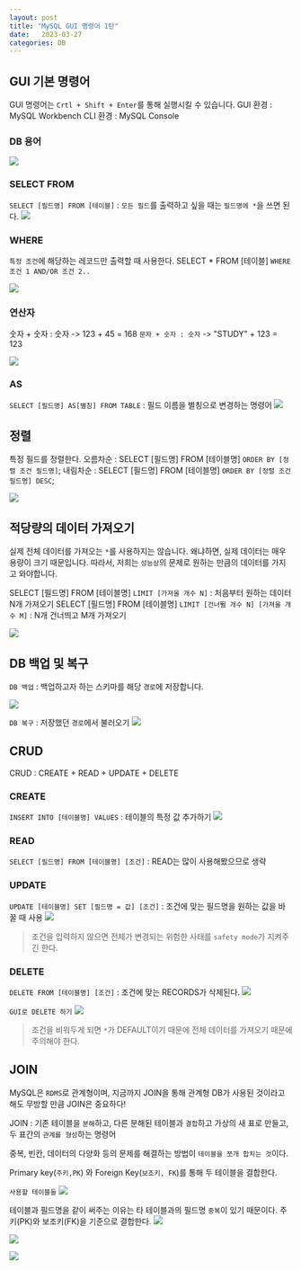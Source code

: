 ```yaml
---
layout: post
title: "MySQL GUI 명령어 1탄"
date:   2023-03-27
categories: DB
---
```


## GUI 기본 명령어
GUI 명령어는 `Crtl + Shift + Enter`를 통해 실행시킬 수 있습니다.
GUI 환경 : MySQL Workbench
CLI 환경 : MySQL Console

### DB 용어
![](https://media.vlpt.us/images/dev-hoon/post/b8afc220-ea4b-4450-8041-e5179a159de4/image.png)

### SELECT FROM
`SELECT [필드명] FROM [테이블]` : `모든 필드`를 출력하고 싶을 때는 `필드명에 *`을 쓰면 된다.
![](https://media.vlpt.us/images/dev-hoon/post/c3d8a51b-4719-4901-afd8-609f4c0845ad/image.png)

### WHERE
`특정 조건`에 해당하는 레코드만 출력할 때 사용한다. 
SELECT * FROM [테이블] `WHERE 조건 1 AND/OR 조건 2..`

![](https://media.vlpt.us/images/dev-hoon/post/361d0bfe-7387-41fd-8868-5b9bc80ee52c/image.png)

### 연산자
숫자 + 숫자 : 숫자 -> 123 + 45 = 168
`문자 + 숫자 : 숫자` -> "STUDY" + 123 = 123

![](https://media.vlpt.us/images/dev-hoon/post/77879147-b625-46e3-80a0-a09faf9d85ae/image.png)

### AS
`SELECT [필드명] AS[별칭] FROM TABLE` : 필드 이름을 별칭으로 변경하는 명령어
![](https://media.vlpt.us/images/dev-hoon/post/5f388bdc-f28f-492b-a2de-ab2c17452bdf/image.png)

## 정렬
특정 필드를 정렬한다.
오름차순 : SELECT [필드명] FROM [테이블명] `ORDER BY [정렬 조건 필드명]`;
내림차순 : SELECT [필드명] FROM [테이블명] `ORDER BY [정렬 조건 필드명] DESC`;

![](https://media.vlpt.us/images/dev-hoon/post/04d66159-3c57-4bae-98cd-308c8428d677/image.png)

## 적당량의 데이터 가져오기
실제 전체 데이터를 가져오는 `*`를 사용하지는 않습니다. 왜냐하면, 실제 데이터는 매우 용량이 크기 때문입니다. 따라서, 저희는 `성능상`의 문제로 원하는 만큼의 데이터를 가지고 와야합니다.

SELECT [필드명] FROM [테이블명] `LIMIT [가져올 개수 N]` : 처음부터 원하는 데이터 N개 가져오기
SELECT [필드명] FROM [테이블명] `LIMIT [건너뛸 개수 N] [가져올 개수 M]` : N개 건너띄고 M개 가져오기

![](https://media.vlpt.us/images/dev-hoon/post/0d9c57ba-50ec-422b-9fb9-243308619bab/image.png)

## DB 백업 및 복구
`DB 백업` : 백업하고자 하는 스키마를 해당 `경로`에 저장합니다.

![](https://media.vlpt.us/images/dev-hoon/post/f547afdc-3e35-48a4-892b-a1993b3d4574/image.png)

`DB 복구` : 저장했던 `경로`에서 불러오기
![](https://media.vlpt.us/images/dev-hoon/post/d1838c1b-bd72-41c9-8219-6de0ecf7983a/image.png)

## CRUD
CRUD : CREATE + READ + UPDATE + DELETE 
### CREATE
`INSERT INTO [테이블명] VALUES` : 테이블의 특정 값 추가하기
![](https://media.vlpt.us/images/dev-hoon/post/7f5f84a4-267f-43c5-a0a8-a54537a6a741/image.png)
### READ
`SELECT [필드명] FROM [테이블명] [조건]` : READ는 많이 사용해봤으므로 생략
### UPDATE
`UPDATE [테이블명] SET [필드명 = 값] [조건]` : 조건에 맞는 필드명을 원하는 값을 바꿀 때 사용
![](https://media.vlpt.us/images/dev-hoon/post/c7f2447b-3ec6-4d8d-9fff-3f3102b7ead6/image.png)

> 조건을 입력하지 않으면 전체가 변경되는 위험한 사태를 `safety mode`가 지켜주긴 한다.
### DELETE
`DELETE FROM [테이블명] [조건]` : 조건에 맞는 RECORDS가 삭제된다.
![](https://media.vlpt.us/images/dev-hoon/post/ca0ad5d8-17f1-46e9-84b9-5475150a8186/image.png)

`GUI로 DELETE 하기`
![](https://media.vlpt.us/images/dev-hoon/post/abf492df-2863-44e8-b0b9-b890c949f196/image.png)

>조건을 비워두게 되면 `*`가 DEFAULT이기 때문에 전체 데이터를 가져오기 때문에 주의해야 한다.

## JOIN
MySQL은 `RDMS`로 관계형이며, 지금까지 JOIN을 통해 관계형 DB가 사용된 것이라고 해도 무방할 만큼 JOIN은 중요하다!

JOIN : 기존 테이블을 `분해`하고, 다른 분해된 테이블과 `결합`하고 가상의 새 표로 만들고, 두 표간의 `관계를 형성`하는 명령어

중복, 빈칸, 데이터의 다양화 등의 문제를 해결하는 방법이 `테이블을 쪼개 합치는 것`이다.

Primary key(`주키,PK`) 와 Foreign Key(`보조키, FK`)를 통해 두 테이블을 결합한다.

`사용할 테이블들`
![](https://media.vlpt.us/images/dev-hoon/post/e8e21dda-1d8f-47c3-bd38-575af4f4dfc5/image.png)

테이블과 필드명을 같이 써주는 이유는 타 테이블과의 필드명 `중복`이 있기 때문이다.
주키(PK)와 보조키(FK)을 기준으로 결합한다.
![](https://media.vlpt.us/images/dev-hoon/post/95cced3a-94cc-494b-b659-96db00e8c841/image.png)

![](https://media.vlpt.us/images/dev-hoon/post/0a6eb43f-e4bb-40cb-b493-3e9dd386013f/image.png)

![](https://media.vlpt.us/images/dev-hoon/post/ae500ff4-23b3-4ae9-bbf0-858f38347d13/image.png)